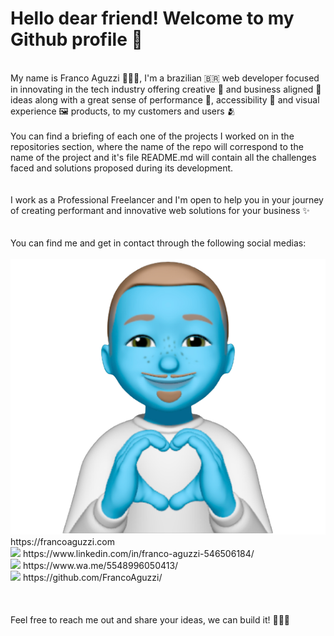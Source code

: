 # Hello dear friend! Welcome to my Github profile 👋
<br>
My name is Franco Aguzzi 👨🏼‍💻, I'm a brazilian 🇧🇷 web developer focused in innovating in the tech industry offering creative 🎨 and business aligned 🏤 ideas along with a great sense of performance 🚀, accessibility 🦾 and visual experience 🖼 products, to my customers and users 🫂
<br>
<br>
You can find a briefing of each one of the projects I worked on in the repositories section, where the name of the repo will correspond to the name of the project and it's file README.md will contain all the challenges faced and solutions proposed during its development.
<br>
<br>
<br>
I work as a Professional Freelancer and I'm open to help you in your journey of creating performant and innovative web solutions for your business ✨ 
<br>
<br>
<br>
You can find me and get in contact through the following social medias:
<br>
<br>
<img src="/personal-website.png" /> https://francoaguzzi.com <br>
<img src="/personal-website.png](https://img.shields.io/badge/linkedin-%230077B5.svg?style=for-the-badge&logo=linkedin&logoColor=white)" /> https://www.linkedin.com/in/franco-aguzzi-546506184/ <br>
<img src="https://img.shields.io/badge/WhatsApp-25D366?style=for-the-badge&logo=whatsapp&logoColor=white"/> https://www.wa.me/5548996050413/ <br>
<img src="https://img.shields.io/badge/github%20actions-%232671E5.svg?style=for-the-badge&logo=githubactions&logoColor=white"/> https://github.com/FrancoAguzzi/ <br>
<br>
<br>
<br>
Feel free to reach me out and share your ideas, we can build it! ✋🏼😉
